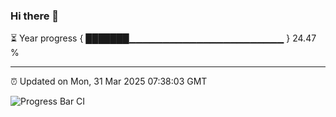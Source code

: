 ### Hi there 👋

⏳ Year progress { ███████▁▁▁▁▁▁▁▁▁▁▁▁▁▁▁▁▁▁▁▁▁▁▁ } 24.47 %

---

⏰ Updated on Mon, 31 Mar 2025 07:38:03 GMT

![Progress Bar CI](https://github.com/IshwaranRudhara/GIT-ACTION/workflows/Progress%20Bar%20CI/badge.svg)
